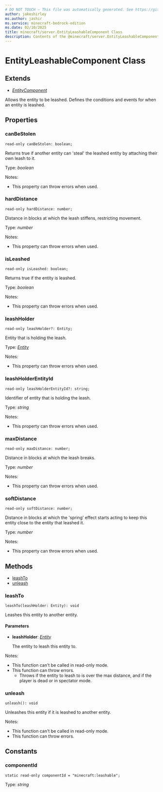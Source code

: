 ```yaml
---
# DO NOT TOUCH — This file was automatically generated. See https://github.com/mojang/minecraftapidocsgenerator to modify descriptions, examples, etc.
author: jakeshirley
ms.author: jashir
ms.service: minecraft-bedrock-edition
ms.date: 02/10/2025
title: minecraft/server.EntityLeashableComponent Class
description: Contents of the @minecraft/server.EntityLeashableComponent class.
---
```

# EntityLeashableComponent Class

## Extends
- [*EntityComponent*](EntityComponent.md)

Allows the entity to be leashed. Defines the conditions and events for when an entity is leashed.

## Properties

### **canBeStolen**
`read-only canBeStolen: boolean;`

Returns true if another entity can 'steal' the leashed entity by attaching their own leash to it.

Type: *boolean*

Notes:
  - This property can throw errors when used.

### **hardDistance**
`read-only hardDistance: number;`

Distance in blocks at which the leash stiffens, restricting movement.

Type: *number*

Notes:
  - This property can throw errors when used.

### **isLeashed**
`read-only isLeashed: boolean;`

Returns true if the entity is leashed.

Type: *boolean*

Notes:
  - This property can throw errors when used.

### **leashHolder**
`read-only leashHolder?: Entity;`

Entity that is holding the leash.

Type: [*Entity*](Entity.md)

Notes:
  - This property can throw errors when used.

### **leashHolderEntityId**
`read-only leashHolderEntityId?: string;`

Identifier of entity that is holding the leash.

Type: *string*

Notes:
  - This property can throw errors when used.

### **maxDistance**
`read-only maxDistance: number;`

Distance in blocks at which the leash breaks.

Type: *number*

Notes:
  - This property can throw errors when used.

### **softDistance**
`read-only softDistance: number;`

Distance in blocks at which the 'spring' effect starts acting to keep this entity close to the entity that leashed it.

Type: *number*

Notes:
  - This property can throw errors when used.

## Methods
- [leashTo](#leashto)
- [unleash](#unleash)

### **leashTo**
`
leashTo(leashHolder: Entity): void
`

Leashes this entity to another entity.

#### **Parameters**
- **leashHolder**: [*Entity*](Entity.md)
  
  The entity to leash this entity to.
  
Notes:
- This function can't be called in read-only mode.
- This function can throw errors.
  - Throws if the entity to leash to is over the max distance, and if the player is dead or in spectator mode.

### **unleash**
`
unleash(): void
`

Unleashes this entity if it is leashed to another entity.
  
Notes:
- This function can't be called in read-only mode.
- This function can throw errors.

## Constants

### **componentId**
`static read-only componentId = "minecraft:leashable";`

Type: *string*
